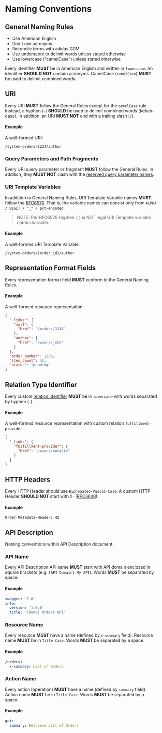 # Naming Conventions

## General Naming Rules

- Use American English
- Don't use acronyms
- Reconcile terms with adidas GDM
- Use underscore to delimit words unless stated otherwise
- Use lowercase ("camelCase") unless stated otherwise

Every identifier **MUST** be in American English and written in `lowercase`. An identifier **SHOULD NOT** contain acronyms. CamelCase (`camelCase`) **MUST** be used to delimit combined words.

## URI
Every URI **MUST** follow the General Rules except for the `camelCase` rule. Instead, a hyphen (`-`) **SHOULD** be used to delimit combined words (kebab-case). In addition, an URI **MUST NOT** end with a trailing slash (`/`).

#### Example
A well-formed URI:

```
/system-orders/1234/author
```

### Query Parameters and Path Fragments
Every URI query parameter or fragment **MUST** follow the General Rules. In addition, they **MUST NOT** clash with the [reserved query parameter names](https://tools.adidas-group.com/confluence/display/EA/API+Interaction#APIInteraction-Query_Parameters).

### URI Template Variables
In addition to General Naming Rules, URI Template Variable names **MUST** follow the [RFC6570](https://tools.ietf.org/html/rfc6570#section-2.3). That is, the variable names can consist only from `ALPHA / DIGIT / "_" / pct-encoded`.

> NOTE: Per RFC6570 Hyphen (`-`) is NOT legal URI Template variable name character.

#### Example
A well-formed URI Template Variable:

```
/system-orders/{order_id}/author
```

## Representation Format Fields
Every representation format field **MUST** conform to the General Naming Rules.

#### Example
A well-formed resource representation: 

```json
{
  "_links": {
    "self": {
      "href": "/orders/1234"
    },
    "author": {
      "href": "/users/john"
    }
  },
  "order_number": 1234,
  "item_count": 42,
  "status": "pending"
}
```

## Relation Type Identifier
Every custom [relation identifier](https://github.com/for-GET/know-your-http-well/blob/master/relations.md) **MUST** be in `lowercase` with words separated by hyphen (`-`).

#### Example
A well-formed resource representation with custom relation `fulfillment-provider`: 

```json
{
  "_links": {
    "fulfillment-provider": {
      "href": "/users/natalie"
    }
  }
}
```


## HTTP Headers
Every HTTP Header should use `Hyphenated-Pascal-Case`. A custom HTTP Header **SHOULD NOT** start with `X-` ([RFC6648](https://tools.ietf.org/html/rfc6648)).

#### Example

```
Order-Metadata-Header: 42
```


## API Description
Naming conventions within API Description document.

### API Name
Every API Description API name **MUST** start with API domain enclosed in square brackets (e.g. `[API Domain] My API`). Words **MUST** be separated by space.

#### Example

```yaml
swagger: '2.0'
info:
  version: '1.0.0'
  title: '[Demo] Orders API'
```

### Resource Name
Every resource **MUST** have a name (defined by `x-summary` field). Resource name **MUST** be in `Title Case`. Words **MUST** be separated by a space.

#### Example
```yaml
/orders:
  x-summary: List of Orders
```

### Action Name
Every action (operation) **MUST** have a name (defined by `summary` field). Action name **MUST** be in `Title Case`. Words **MUST** be separated by a space.

#### Example
```yaml
get:
  summary: Retrieve List of Orders
```



